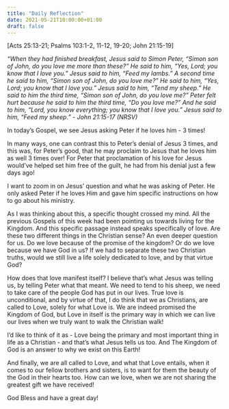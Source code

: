 ```yaml
---
title: "Daily Reflection"
date: 2021-05-21T10:00:00+01:00
draft: false
---
```


[Acts 25:13-21; Psalms 103:1-2, 11-12, 19-20; John 21:15-19]

_“When they had finished breakfast, Jesus said to Simon Peter, “Simon son of John, do you love me more than these?” He said to him, “Yes, Lord; you know that I love you.” Jesus said to him, “Feed my lambs.” A second time he said to him, “Simon son of John, do you love me?” He said to him, “Yes, Lord; you know that I love you.” Jesus said to him, “Tend my sheep.” He said to him the third time, “Simon son of John, do you love me?” Peter felt hurt because he said to him the third time, “Do you love me?” And he said to him, “Lord, you know everything; you know that I love you.” Jesus said to him, “Feed my sheep.” - John 21:15-17 (NRSV)_

In today’s Gospel, we see Jesus asking Peter if he loves him - 3 times!

In many ways, one can contrast this to Peter’s denial of Jesus 3 times, and this was, for Peter’s good, that he may proclaim to Jesus that he loves him as well 3 times over! For Peter that proclamation of his love for Jesus would’ve helped set him free of the guilt, he had from his denial just a few days ago!

I want to zoom in on Jesus’ question and what he was asking of Peter. He only asked Peter if he loves Him and gave him specific instructions on how to go about his ministry.

As I was thinking about this, a specific thought crossed my mind. All the previous Gospels of this week had been pointing us towards living for the Kingdom. And this specific passage instead speaks specifically of love. Are these two different things in the Christian sense? An even deeper question for us. Do we love because of the promise of the kingdom? Or do we love because we have God in us? If we had to separate these two Christian truths, would we still live a life solely dedicated to love, and by that virtue God?

How does that love manifest itself? I believe that’s what Jesus was telling us, by telling Peter what that meant. We need to tend to his sheep, we need to take care of the people God has put in our lives. True love is unconditional, and by virtue of that, I do think that we as Christians, are called to Love, solely for what Love is. We are indeed promised the Kingdom of God, but Love in itself is the primary way in which we can live our lives when we truly want to walk the Christian walk!

I’d like to think of it as - Love being the primary and most important thing in life as a Christian - and that’s what Jesus tells us too. And The Kingdom of God is an answer to why we exist on this Earth!

And finally, we are all called to Love, and what that Love entails, when it comes to our fellow brothers and sisters, is to want for them the beauty of the God in their hearts too. How can we love, when we are not sharing the greatest gift we have received!

God Bless and have a great day!